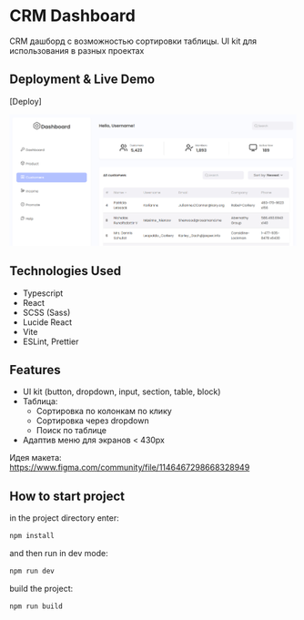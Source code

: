 # CRM Dashboard

CRM дашборд с возможностью сортировки таблицы. UI kit для использования в разных проектах

## Deployment & Live Demo

[Deploy]

<img src='/preview.png' alt="preview">

## Technologies Used

- Typescript
- React
- SCSS (Sass)
- Lucide React
- Vite
- ESLint, Prettier

## Features

- UI kit (button, dropdown, input, section, table, block)
- Таблица:
  - Сортировка по колонкам по клику
  - Сортировка через dropdown
  - Поиск по таблице
- Адаптив меню для экранов < 430px

Идея макета: https://www.figma.com/community/file/1146467298668328949

## How to start project

in the project directory enter:

```js
npm install
```

and then run in dev mode:

```js
npm run dev
```

build the project:

```js
npm run build
```
